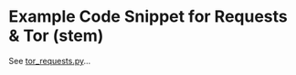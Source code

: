Example Code Snippet for Requests & Tor (stem)
=============================================

See [tor_requests.py](https://github.com/f47h3r/tor_requests/blob/master/tor_requests.py)...


